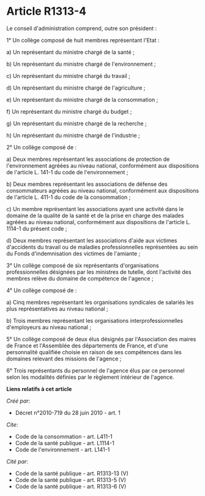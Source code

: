 # Article R1313-4

Le conseil d'administration comprend, outre son président : 

1° Un collège composé de huit membres représentant l'Etat : 

a) Un représentant du ministre chargé de la santé ; 

b) Un représentant du ministre chargé de l'environnement ; 

c) Un représentant du ministre chargé du travail ; 

d) Un représentant du ministre chargé de l'agriculture ; 

e) Un représentant du ministre chargé de la consommation ; 

f) Un représentant du ministre chargé du budget ; 

g) Un représentant du ministre chargé de la recherche ; 

h) Un représentant du ministre chargé de l'industrie ; 

2° Un collège composé de : 

a) Deux membres représentant les associations de protection de l'environnement agréées au niveau national, conformément aux
dispositions de l'article L. 141-1 du code de l'environnement ; 

b) Deux membres représentant les associations de défense des consommateurs agréées au niveau national, conformément aux
dispositions de l'article L. 411-1 du code de la consommation ; 

c) Un membre représentant les associations ayant une activité dans le domaine de la qualité de la santé et de la prise en
charge des malades agréées au niveau national, conformément aux dispositions de l'article L. 1114-1 du présent code ; 

d) Deux membres représentant les associations d'aide aux victimes d'accidents du travail ou de maladies professionnelles
représentées au sein du Fonds d'indemnisation des victimes de l'amiante ; 

3° Un collège composé de six représentants d'organisations professionnelles désignées par les ministres de tutelle, dont
l'activité des membres relève du domaine de compétence de l'agence ; 

4° Un collège composé de : 

a) Cinq membres représentant les organisations syndicales de salariés les plus représentatives au niveau national ; 

b) Trois membres représentant les organisations interprofessionnelles d'employeurs au niveau national ; 

5° Un collège composé de deux élus désignés par l'Association des maires de France et l'Assemblée des départements de France,
et d'une personnalité qualifiée choisie en raison de ses compétences dans les domaines relevant des missions de l'agence ; 

6° Trois représentants du personnel de l'agence élus par ce personnel selon les modalités définies par le règlement intérieur
de l'agence.

**Liens relatifs à cet article**

_Créé par_:

  - Décret n°2010-719 du 28 juin 2010 - art. 1

_Cite_:

  - Code de la consommation - art. L411-1
  - Code de la santé publique - art. L1114-1
  - Code de l'environnement - art. L141-1

_Cité par_:

  - Code de la santé publique - art. R1313-13 (V)
  - Code de la santé publique - art. R1313-5 (V)
  - Code de la santé publique - art. R1313-6 (V)
